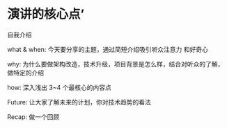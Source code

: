 # 演讲的核心点’


自我介绍

what & when:
今天要分享的主题，通过简短介绍吸引听众注意力 和好奇心

why:
为什么要做架构改造，技术升级，项目背景是怎么样，结合对听众的了解，做特定的介绍

how:
深入浅出 3~4 个最核心的内容点

Future:
让大家了解未来的计划，你对技术趋势的看法

Recap:
做一个回顾
